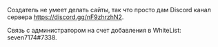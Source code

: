 Создатель не умеет делать сайты, так что просто дам Discord канал сервера https://discord.gg/nF9zhrzhN2.

Связь с администратором на счет добавления в WhiteList: seven7174#7338.
